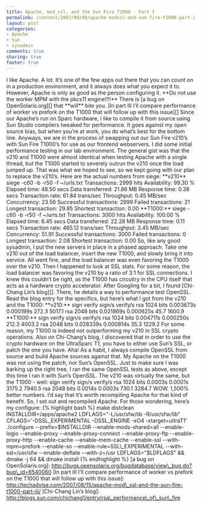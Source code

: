```yaml
---
title: Apache, mod_ssl, and the Sun Fire T1000 - Part I
permalink: /content/2007/08/08/apache-modssl-and-sun-fire-t1000-part-i
layout: post
categories:
- Apache
- Sun
- sysadmin
comments: true
sharing: true
footer: true
---
```

I like Apache. A lot. It’s one of the few apps out there that you
can count on in a production environment, and it always does what
you expect it to. However, Apache is only as good as the person
configuring it. \*\*Do not use the worker MPM with the pkcs11
engine!!!!\*\* There is [a bug on OpenSolaris.org][] that
\*\*will\*\* bite you. [In part III I’ll compare performance of
worker vs prefork on the T1000 that will follow up with this
issue][] Since our Apache’s run on Sparc hardware, I like to
compile it from source using Sun Studio compilers tweaked for
performance. It goes against my open source bias, but when you’re
at work, you do what’s best for the bottom line. Anyways, we are in
the process of swapping out our Sun Fire v210’s with Sun Fire
T1000’s for use as our frontend webservers. I did some initial
performance testing in our lab environment. The general gist was
that the v210 and T1000 were almost identical when testing Apache
with a single thread, but the T1000 started to severely outrun the
v210 once the load jumped up. That was what we hoped to see, so we
kept going with our plan to replace the v210’s. Here are the actual
numbers from siege: \*\*v210\*\* siege -c60 -b -r50 -f \~/urls.txt
Transactions: 2999 hits Availability: 99.30 % Elapsed time: 48.50
secs Data transferred: 21.86 MB Response time: 0.38 secs
Transaction rate: 61.84 trans/sec Throughput: 0.45 MB/sec
Concurrency: 23.56 Successful transactions: 2999 Failed
transactions: 21 Longest transaction: 29.85 Shortest transaction:
0.00 \*\*T1000:\*\* siege -c60 -b -r50 -f \~/urls.txt Transactions:
3000 hits Availability: 100.00 % Elapsed time: 6.45 secs Data
transferred: 22.28 MB Response time: 0.11 secs Transaction rate:
465.12 trans/sec Throughput: 3.45 MB/sec Concurrency: 51.91
Successful transactions: 3000 Failed transactions: 0 Longest
transaction: 2.08 Shortest transaction: 0.00 So, like any good
sysadmin, I put the new servers in place in a phased approach. Take
one v210 out of the load balancer, insert the new T1000, and slowly
bring it into service. All went fine, and the load balancer was
even favoring the T1000 over the v210. Then I happened to look at
SSL stats. For some reason, the load balancer was favoring the v210
by a ratio of 3:1 for SSL connections. I knew this couldn’t be
right, as the T1000 has circuitry in the CPU itself that acts as a
hardware crypto accelerator. After Googling for a bit, I found
[Chi-Chang Lin’s blog][]. There, he details a way to performance
test OpenSSL. Read the blog entry for the specifics, but here’s
what I got from the v210 and the T1000: \*\*v210:\*\* sign verify
sign/s verify/s rsa 1024 bits 0.003673s 0.000199s 272.3 5017.1 rsa
2048 bits 0.021869s 0.000625s 45.7 1600.9 \*\*T1000:\*\* sign
verify sign/s verify/s rsa 1024 bits 0.004711s 0.000250s 212.3
4003.2 rsa 2048 bits 0.028339s 0.000814s 35.3 1229.2 For some
reason, my T1000 is indeed not outperforming my v210 in SSL crypto
operations. Also on Chi-Chang’s blog, I discovered that in order to
use the crypto hardware on the UltraSparc T1, you have to either
use Sun’s SSL, or patch the one you have. Aha! As a habit, I always
compile OpenSSL from source and build Apache sources against that.
My Apache on the T1000 was not using the patch, nor Sun’s OpenSSL.
Just to make sure I was barking up the right tree, I ran the same
OpenSSL tests as above, except this time I ran it with Sun’s
OpenSSL. The v210 was virtually the same, but the T1000 - well:
sign verify sign/s verify/s rsa 1024 bits 0.0003s 0.0001s 3175.2
7940.5 rsa 2048 bits 0.0014s 0.0003s 730.1 3284.7 WOW. 1,500%
better numbers. I’d say that it’s worth recompiling Apache for that
kind of benefit. So, I set out and recompiled Apache. For those
wondering, here’s my configure: {% highlight bash %} make distclean
INSTALLDIR=/apps/apache2 LDFLAGS="-L/usr/sfw/lib -R/usr/sfw/lib"
CFLAGS='-DSSL\_EXPERIMENTAL -DSSL\_ENGINE -xO4 -xtarget=ultraT1'
./configure --prefix=$INSTALLDIR --enable-mods-shared=all
--enable-logio --enable-proxy --enable-proxy-connect
--enable-proxy-ftp --enable-proxy-http --enable-cache
--enable-mem-cache --enable-ssl --with-mpm=prefork --enable-so
--enable-rule=SSL\_EXPERIMENTAL --with-ssl=/usr/sfw
--enable-deflate --with-z=/usr LDFLAGS="$LDFLAGS" && dmake -j 64 &&
dmake install {% endhighlight %}
[a bug on OpenSolaris.org]: http://bugs.opensolaris.org/bugdatabase/view\_bug.do?bug\_id=6540060
[In part III I’ll compare performance of worker vs prefork on the T1000 that will follow up with this issue]: http://techadvise.com/2007/08/15/apache-mod\_ssl-and-the-sun-fire-t1000-part-iii/
[Chi-Chang Lin’s blog]: http://blogs.sun.com/chichang1/entry/rsa\_performance\_of\_sun\_fire


